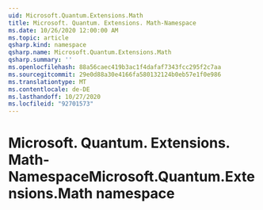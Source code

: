 ```yaml
---
uid: Microsoft.Quantum.Extensions.Math
title: Microsoft. Quantum. Extensions. Math-Namespace
ms.date: 10/26/2020 12:00:00 AM
ms.topic: article
qsharp.kind: namespace
qsharp.name: Microsoft.Quantum.Extensions.Math
qsharp.summary: ''
ms.openlocfilehash: 88a56caec419b3ac1f4dafaf7343fcc295f2c7aa
ms.sourcegitcommit: 29e0d88a30e4166fa580132124b0eb57e1f0e986
ms.translationtype: MT
ms.contentlocale: de-DE
ms.lasthandoff: 10/27/2020
ms.locfileid: "92701573"
---
```

# <a name="microsoftquantumextensionsmath-namespace"></a><span data-ttu-id="7be29-102">Microsoft. Quantum. Extensions. Math-Namespace</span><span class="sxs-lookup"><span data-stu-id="7be29-102">Microsoft.Quantum.Extensions.Math namespace</span></span>



